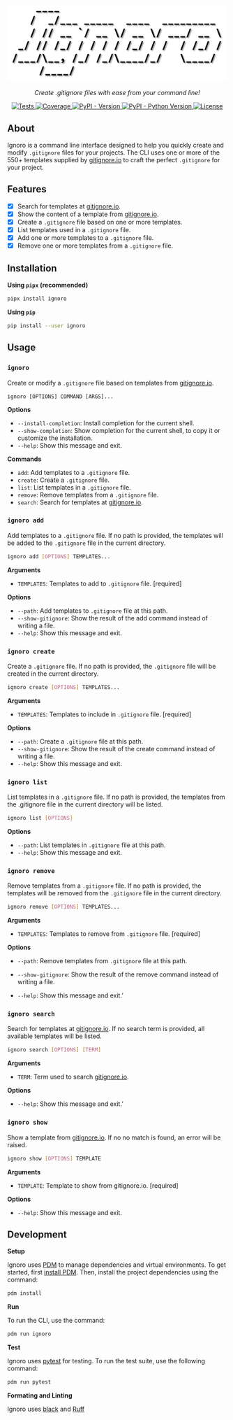 <div align="center"><img src="https://raw.githubusercontent.com/solbero/ignoro/main/logo.png" alt="Logo" /></div>
<p align="center"><em>Create .gitignore files with ease from your command line!</em></p>
<p align="center">
  <a href="https://github.com/solbero/ignoro/actions/workflows/test.yml">
    <img alt="Tests" src="https://img.shields.io/github/actions/workflow/status/solbero/ignoro/test.yml?label=tests"/>
  </a>
  <a href="https://codecov.io/gh/solbero/ignoro">
    <img alt="Coverage" src="https://img.shields.io/codecov/c/github/solbero/ignoro"/>
  </a>
  <a href="https://pypi.org/project/ignoro/">
    <img alt="PyPI - Version" src="https://img.shields.io/pypi/v/ignoro">
  </a>
  <a href="https://pypi.org/project/ignoro/">
    <img alt="PyPI - Python Version" src="https://img.shields.io/pypi/pyversions/ignoro"/>
  </a>
  <a href="https://github.com/solbero/ignoro/blob/main/LICENSE">
    <img alt="License" src="https://img.shields.io/github/license/solbero/ignoro">
  </a>
</p>

## About

Ignoro is a command line interface designed to help you quickly create and modify `.gitignore` files for your projects. The CLI uses one or more of the 550+ templates supplied by [gitignore.io](https://www.toptal.com/developers/gitignore) to craft the perfect `.gitignore` for your project.

## Features

* [x] Search for templates at [gitignore.io](https://www.toptal.com/developers/gitignore).
* [x] Show the content of a template from [gitignore.io](https://www.toptal.com/developers/gitignore).
* [x] Create a `.gitignore` file based on one or more templates.
* [x] List templates used in a `.gitignore` file.
* [x] Add one or more templates to a `.gitignore` file.
* [x] Remove one or more templates from a `.gitignore` file.

## Installation

**Using `pipx` (recommended)**

```sh
pipx install ignoro
```

**Using `pip`**

```sh
pip install --user ignoro
```

## Usage

### `ignoro`

Create or modify a `.gitignore` file based on templates from [gitignore.io](https://www.toptal.com/developers/gitignore).

```
ignoro [OPTIONS] COMMAND [ARGS]...
```

**Options**

* `--install-completion`: Install completion for the current shell.
* `--show-completion`: Show completion for the current shell, to copy it or customize the installation.
* `--help`: Show this message and exit.

**Commands**

* `add`: Add templates to a `.gitignore` file.
* `create`: Create a `.gitignore` file.
* `list`: List templates in a `.gitignore` file.
* `remove`: Remove templates from a `.gitignore` file.
* `search`: Search for templates at [gitignore.io](https://www.toptal.com/developers/gitignore).

### `ignoro add`

Add templates to a `.gitignore` file. If no path is provided, the templates will be added to the `.gitignore` file in the current directory.

```sh
ignoro add [OPTIONS] TEMPLATES...
```

**Arguments**

*  `TEMPLATES`: Templates to add to `.gitignore` file. [required]

**Options**

* `--path`: Add templates to `.gitignore` file at this path.
* `--show-gitignore`:  Show the result of the add command instead of writing a file.
* `--help`: Show this message and exit.

### `ignoro create`

Create a `.gitignore` file. If no path is provided, the `.gitignore` file will be created in the current directory.

```sh
ignoro create [OPTIONS] TEMPLATES...
```

**Arguments**

*  `TEMPLATES`: Templates to include in `.gitignore` file. [required]

**Options**

* `--path`: Create a `.gitignore` file at this path.
* `--show-gitignore`:  Show the result of the create command instead of writing a file.
* `--help`: Show this message and exit.

### `ignoro list`

List templates in a `.gitignore` file. If no path is provided, the templates from the .gitignore file in the current directory will be listed.

```sh
ignoro list [OPTIONS]
```

**Options**

* `--path`: List templates in `.gitignore` file at this path.
* `--help`: Show this message and exit.

### `ignoro remove`

Remove templates from a `.gitignore` file. If no path is provided, the templates will be removed from the `.gitignore` file in the current directory.

```sh
ignoro remove [OPTIONS] TEMPLATES...
```

**Arguments**

*  `TEMPLATES`: Templates to remove from `.gitignore` file. [required]

**Options**

* `--path`: Remove templates from `.gitignore` file at this path.

* `--show-gitignore`:  Show the result of the remove command instead of writing a file.
* `--help`: Show this message and exit.’

### `ignoro search`

Search for templates at [gitignore.io](https://www.toptal.com/developers/gitignore). If no search term is provided, all available templates will be listed.

```sh
ignoro search [OPTIONS] [TERM]
```

**Arguments**

*  `TERM`: Term used to search [gitignore.io](https://www.toptal.com/developers/gitignore).

**Options**

* `--help`: Show this message and exit.’

### `ignoro show`

Show a template from [gitignore.io](https://www.toptal.com/developers/gitignore). If no no match is found, an error will be raised.

```sh
ignoro show [OPTIONS] TEMPLATE
```

**Arguments**

* `TEMPLATE`:  Template to show from gitignore.io. [required]

**Options**

* `--help`: Show this message and exit.

## Development

**Setup**

Ignoro uses [PDM](https://pdm.fming.dev/) to manage dependencies and virtual environments. To get started, first [install PDM](https://pdm-project.org/latest/#installation). Then, install the project dependencies using the command:

```sh
pdm install
```

**Run**

To run the CLI, use the command:

```sh
pdm run ignoro
```

**Test**

Ignoro uses [pytest](https://docs.pytest.org/) for testing. To run the test suite, use the following command:

```sh
pdm run pytest
```

**Formating and Linting**

Ignoro uses [black](https://black.readthedocs.io/en/stable/) and [Ruff](https://docs.astral.sh/ruff/)